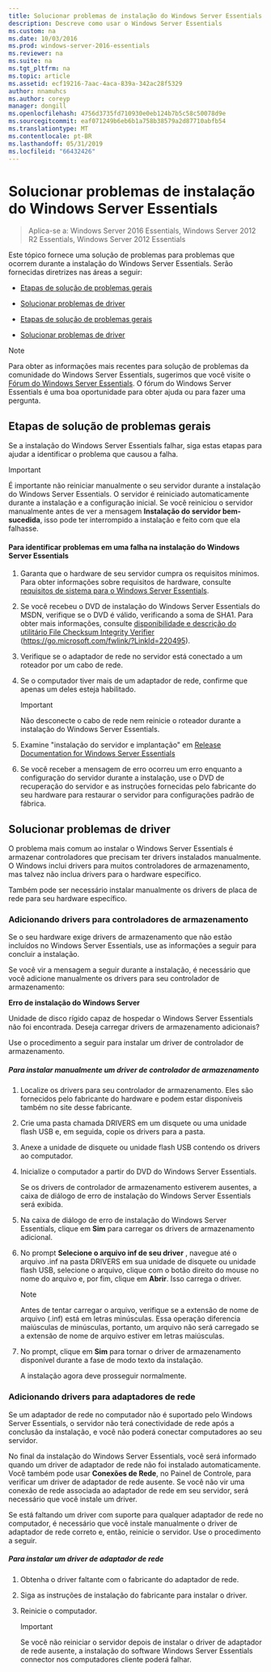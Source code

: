 ```yaml
---
title: Solucionar problemas de instalação do Windows Server Essentials
description: Descreve como usar o Windows Server Essentials
ms.custom: na
ms.date: 10/03/2016
ms.prod: windows-server-2016-essentials
ms.reviewer: na
ms.suite: na
ms.tgt_pltfrm: na
ms.topic: article
ms.assetid: ecf19216-7aac-4aca-839a-342ac28f5329
author: nnamuhcs
ms.author: coreyp
manager: dongill
ms.openlocfilehash: 4756d3735fd710930e0eb124b7b5c58c50078d9e
ms.sourcegitcommit: eaf071249b6eb6b1a758b38579a2d87710abfb54
ms.translationtype: MT
ms.contentlocale: pt-BR
ms.lasthandoff: 05/31/2019
ms.locfileid: "66432426"
---
```

# <a name="troubleshoot-windows-server-essentials-installation"></a>Solucionar problemas de instalação do Windows Server Essentials

>Aplica-se a: Windows Server 2016 Essentials, Windows Server 2012 R2 Essentials, Windows Server 2012 Essentials

Este tópico fornece uma solução de problemas para problemas que ocorrem durante a instalação do Windows Server Essentials. Serão fornecidas diretrizes nas áreas a seguir:  
  

-   [Etapas de solução de problemas gerais](Troubleshoot-Windows-Server-Essentials-installation.md#BKMK_GeneralTroubleshootingSteps)  
  
-   [Solucionar problemas de driver](Troubleshoot-Windows-Server-Essentials-installation.md#BKMK_TroubleshootDrivers)  

-   [Etapas de solução de problemas gerais](Troubleshoot-Windows-Server-Essentials-installation.md#BKMK_GeneralTroubleshootingSteps)  
  
-   [Solucionar problemas de driver](Troubleshoot-Windows-Server-Essentials-installation.md#BKMK_TroubleshootDrivers)  

  
> [!NOTE]
>  Para obter as informações mais recentes para solução de problemas da comunidade do Windows Server Essentials, sugerimos que você visite o [Fórum do Windows Server Essentials](https://social.technet.microsoft.com/Forums/winserveressentials/threads). O fórum do Windows Server Essentials é uma boa oportunidade para obter ajuda ou para fazer uma pergunta.  
  
##  <a name="BKMK_GeneralTroubleshootingSteps"></a> Etapas de solução de problemas gerais  
 Se a instalação do Windows Server Essentials falhar, siga estas etapas para ajudar a identificar o problema que causou a falha.  
  
> [!IMPORTANT]
>  É importante não reiniciar manualmente o seu servidor durante a instalação do Windows Server Essentials. O servidor é reiniciado automaticamente durante a instalação e a configuração inicial. Se você reiniciou o servidor manualmente antes de ver a mensagem **Instalação do servidor bem-sucedida**, isso pode ter interrompido a instalação e feito com que ela falhasse.  
  
#### <a name="to-identify-issues-in-a-failed-installation-of-windows-server-essentials"></a>Para identificar problemas em uma falha na instalação do Windows Server Essentials  
  
1.  Garanta que o hardware de seu servidor cumpra os requisitos mínimos. Para obter informações sobre requisitos de hardware, consulte [requisitos de sistema para o Windows Server Essentials](../get-started/system-requirements.md).  
  
2.  Se você recebeu o DVD de instalação do Windows Server Essentials do MSDN, verifique se o DVD é válido, verificando a soma de SHA1. Para obter mais informações, consulte [disponibilidade e descrição do utilitário File Checksum Integrity Verifier](https://go.microsoft.com/fwlink/?LinkId=220495) (https://go.microsoft.com/fwlink/?LinkId=220495).  
  
3.  Verifique se o adaptador de rede no servidor está conectado a um roteador por um cabo de rede.  
  
4.  Se o computador tiver mais de um adaptador de rede, confirme que apenas um deles esteja habilitado.  
  
    > [!IMPORTANT]
    >  Não desconecte o cabo de rede nem reinicie o roteador durante a instalação do Windows Server Essentials.  
  
5.  Examine "instalação do servidor e implantação" em [Release Documentation for Windows Server Essentials](../get-started/release-notes.md)  
  
6.  Se você receber a mensagem de erro ocorreu um erro enquanto a configuração do servidor durante a instalação, use o DVD de recuperação do servidor e as instruções fornecidas pelo fabricante do seu hardware para restaurar o servidor para configurações padrão de fábrica.  
  
##  <a name="BKMK_TroubleshootDrivers"></a> Solucionar problemas de driver  
 O problema mais comum ao instalar o Windows Server Essentials é armazenar controladores que precisam ter drivers instalados manualmente. O Windows inclui drivers para muitos controladores de armazenamento, mas talvez não inclua drivers para o hardware específico.  
  
 Também pode ser necessário instalar manualmente os drivers de placa de rede para seu hardware específico.  
  
###  <a name="BKMK_StorageDrivers"></a> Adicionando drivers para controladores de armazenamento  
 Se o seu hardware exige drivers de armazenamento que não estão incluídos no Windows Server Essentials, use as informações a seguir para concluir a instalação.  
  
 Se você vir a mensagem a seguir durante a instalação, é necessário que você adicione manualmente os drivers para seu controlador de armazenamento:  
  
 **Erro de instalação do Windows Server**  
  
 Unidade de disco rígido capaz de hospedar o Windows Server Essentials não foi encontrada. Deseja carregar drivers de armazenamento adicionais?  
  
 Use o procedimento a seguir para instalar um driver de controlador de armazenamento.  
  
##### <a name="to-manually-install-a-storage-controller-driver"></a>Para instalar manualmente um driver de controlador de armazenamento  
  
1. Localize os drivers para seu controlador de armazenamento. Eles são fornecidos pelo fabricante do hardware e podem estar disponíveis também no site desse fabricante.  
  
2. Crie uma pasta chamada DRIVERS em um disquete ou uma unidade flash USB e, em seguida, copie os drivers para a pasta.  
  
3. Anexe a unidade de disquete ou unidade flash USB contendo os drivers ao computador.  
  
4. Inicialize o computador a partir do DVD do Windows Server Essentials.  
  
    Se os drivers de controlador de armazenamento estiverem ausentes, a caixa de diálogo de erro de instalação do Windows Server Essentials será exibida.  
  
5. Na caixa de diálogo de erro de instalação do Windows Server Essentials, clique em **Sim** para carregar os drivers de armazenamento adicional.  
  
6. No prompt **Selecione o arquivo inf de seu driver** , navegue até o arquivo .inf na pasta DRIVERS em sua unidade de disquete ou unidade flash USB, selecione o arquivo, clique com o botão direito do mouse no nome do arquivo e, por fim, clique em **Abrir**. Isso carrega o driver.  
  
   > [!NOTE]
   >  Antes de tentar carregar o arquivo, verifique se a extensão de nome de arquivo (.inf) está em letras minúsculas. Essa operação diferencia maiúsculas de minúsculas, portanto, um arquivo não será carregado se a extensão de nome de arquivo estiver em letras maiúsculas.  
  
7. No prompt, clique em **Sim** para tornar o driver de armazenamento disponível durante a fase de modo texto da instalação.  
  
   A instalação agora deve prosseguir normalmente.  
  
###  <a name="BKMK_AddingNICdrivers"></a> Adicionando drivers para adaptadores de rede  
 Se um adaptador de rede no computador não é suportado pelo Windows Server Essentials, o servidor não terá conectividade de rede após a conclusão da instalação, e você não poderá conectar computadores ao seu servidor.  
  
 No final da instalação do Windows Server Essentials, você será informado quando um driver de adaptador de rede não foi instalado automaticamente. Você também pode usar **Conexões de Rede**, no Painel de Controle, para verificar um driver de adaptador de rede ausente. Se você não vir uma conexão de rede associada ao adaptador de rede em seu servidor, será necessário que você instale um driver.  
  
 Se está faltando um driver com suporte para qualquer adaptador de rede no computador, é necessário que você instale manualmente o driver de adaptador de rede correto e, então, reinicie o servidor. Use o procedimento a seguir.  
  
##### <a name="to-install-a-network-adapter-driver"></a>Para instalar um driver de adaptador de rede  
  
1.  Obtenha o driver faltante com o fabricante do adaptador de rede.  
  
2.  Siga as instruções de instalação do fabricante para instalar o driver.  
  
3.  Reinicie o computador.  
  
    > [!IMPORTANT]
    >  Se você não reiniciar o servidor depois de instalar o driver de adaptador de rede ausente, a instalação do software Windows Server Essentials connector nos computadores cliente poderá falhar.
